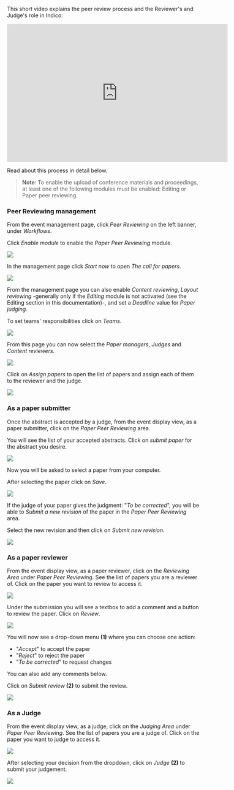 This short video explains the peer review process and the Reviewer's and Judge's role in Indico:

<iframe width="576" height="360" frameborder="0" src="https://cds.cern.ch/video/2275653?showTitle=true" allowfullscreen></iframe>

Read about this process in detail below.

> **Note**: To enable the upload of conference materials and proceedings, at least one of the following modules must be enabled: Editing or Paper peer reviewing.

### Peer Reviewing management

From the event management page, click _Peer Reviewing_ on the left banner, under _Workflows_.

Click _Enable module_ to enable the _Paper Peer Reviewing_ module.

![](../assets/peer_reviewing/enable_paper_review.png)

In the management page click _Start now_ to open _The call for papers_.

![](../assets/peer_reviewing/start_paper_review.png)

From the management page you can also enable _Content reviewing_, _Layout reviewing_ -generally only if the _Editing_ module is not activated (see the Editing section in this documentation)-,
and set a _Deadline_ value for _Paper judging_.

To set teams' responsibilities click on _Teams_.

![](../assets/peer_reviewing/teams_paper_review.png)

From this page you can now select the _Paper managers_, _Judges_ and _Content reviewers_.

![](../assets/peer_reviewing/teams_paper_review_2.png)

Click on _Assign papers_ to open the list of papers and assign each of them to the reviewer and the judge.

![](../assets/peer_reviewing/assign_paper_review.png)

### As a paper submitter

Once the abstract is accepted by a judge, from the event display view, as a paper submitter, click on the _Paper Peer Reviewing_ area.

You will see the list of your accepted abstracts. Click on _submit paper_ for the abstract you desire.

![](../assets/peer_reviewing/paper_submission.png)

Now you will be asked to select a paper from your computer. 

After selecting the paper click on _Save_.

![](../assets/peer_reviewing/paper_submission_2.png)

If the judge of your paper gives the judgment: "_To be corrected_", you will be able
to _Submit a new revision_ of the paper in the _Paper Peer Reviewing_ area.

Select the new revision and then click on _Submit new revision_.

![](../assets/peer_reviewing/paper_submission_3.png)

### As a paper reviewer

From the event display view, as a paper reviewer, click on the _Reviewing Area_ under _Paper Peer Reviewing_.
See the list of papers you are a reviewer of.
Click on the paper you want to review to access it.

![](../assets/peer_reviewing/paper_review.png)

Under the submission you will see a textbox to add a comment and a button to review the paper.
Click on _Review_.

![](../assets/peer_reviewing/paper_review_2.png)

You will now see a drop-down menu **(1)** where you can choose one action:

- "_Accept_" to accept the paper
- "_Reject_" to reject the paper
- "_To be corrected_" to request changes

You can also add any comments below.

Click on _Submit review_ **(2)** to submit the review.

![](../assets/peer_reviewing/paper_review_3.png)

### As a Judge

From the event display view, as a judge, click on the _Judging Area_ under _Paper Peer Reviewing_.
See the list of papers you are a judge of.
Click on the paper you want to judge to access it.

![](../assets/peer_reviewing/paper_judge.png)

After selecting your decision from the dropdown, click on _Judge_ **(2)** to submit your judgement.

![](../assets/peer_reviewing/paper_judge_2.png)
